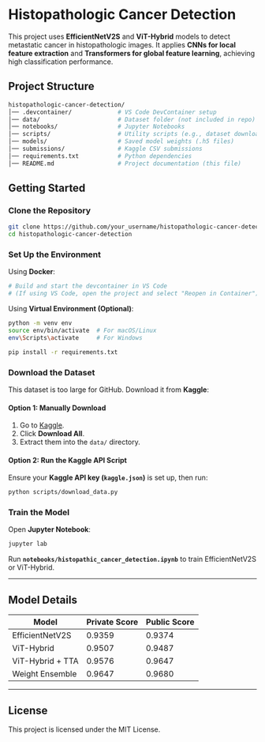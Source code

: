 # Histopathologic Cancer Detection

This project uses **EfficientNetV2S** and **ViT-Hybrid** models to detect metastatic cancer in histopathologic images. It applies **CNNs for local feature extraction** and **Transformers for global feature learning**, achieving high classification performance.

## Project Structure
```bash
histopathologic-cancer-detection/
│── .devcontainer/             # VS Code DevContainer setup
│── data/                      # Dataset folder (not included in repo)
│── notebooks/                 # Jupyter Notebooks
│── scripts/                   # Utility scripts (e.g., dataset download)
│── models/                    # Saved model weights (.h5 files)
│── submissions/               # Kaggle CSV submissions
│── requirements.txt           # Python dependencies
│── README.md                  # Project documentation (this file)
```

## Getting Started

### Clone the Repository
```sh
git clone https://github.com/your_username/histopathologic-cancer-detection.git
cd histopathologic-cancer-detection
```

### Set Up the Environment

Using **Docker**:
```sh
# Build and start the devcontainer in VS Code
# (If using VS Code, open the project and select "Reopen in Container")
```

Using **Virtual Environment (Optional)**:
```sh
python -m venv env
source env/bin/activate  # For macOS/Linux
env\Scripts\activate     # For Windows

pip install -r requirements.txt
```

### Download the Dataset
This dataset is too large for GitHub. Download it from **Kaggle**:

#### Option 1: Manually Download
1. Go to [Kaggle](https://www.kaggle.com/competitions/histopathologic-cancer-detection/data).
2. Click **Download All**.
3. Extract them into the `data/` directory.

#### Option 2: Run the Kaggle API Script
Ensure your **Kaggle API key (`kaggle.json`)** is set up, then run:
```sh
python scripts/download_data.py
```

### Train the Model
Open **Jupyter Notebook**:
```sh
jupyter lab
```
Run **`notebooks/histopathic_cancer_detection.ipynb`** to train EfficientNetV2S or ViT-Hybrid.

---

## Model Details
| Model              | Private Score | Public Score |
|-------------------|--------------|-------------|
| EfficientNetV2S  | 0.9359        | 0.9374      |
| ViT-Hybrid       | 0.9507        | 0.9487      |
| ViT-Hybrid + TTA | 0.9576        | 0.9647      |
| Weight Ensemble  | 0.9647        | 0.9680      |

---

## License
This project is licensed under the MIT License.
